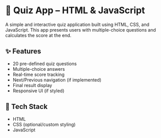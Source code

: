 # 🎯 Quiz App – HTML & JavaScript

A simple and interactive quiz application built using HTML, CSS, and JavaScript. This app presents users with multiple-choice questions and calculates the score at the end.

## ✨ Features

- 20 pre-defined quiz questions
- Multiple-choice answers
- Real-time score tracking
- Next/Previous navigation (if implemented)
- Final result display
- Responsive UI (if styled)

## 🚀 Tech Stack

- HTML
- CSS (optional/custom styling)
- JavaScript

 
 
